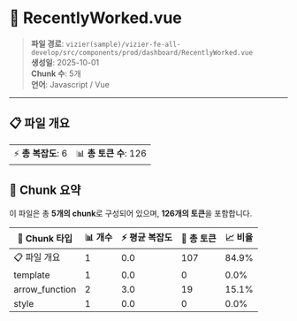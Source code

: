 # 📄 RecentlyWorked.vue

> **파일 경로**: `vizier(sample)/vizier-fe-all-develop/src/components/prod/dashboard/RecentlyWorked.vue`  
> **생성일**: 2025-10-01  
> **Chunk 수**: 5개  
> **언어**: Javascript / Vue
---





## 📋 파일 개요

| | |
|--|--|
| ⚡ **총 복잡도**: 6 | 📊 **총 토큰 수**: 126 |






## 🧩 Chunk 요약

이 파일은 총 **5개의 chunk**로 구성되어 있으며, **126개의 토큰**을 포함합니다.

| 🧩 Chunk 타입 | 📊 개수 | ⚡ 평균 복잡도 | 📝 총 토큰 | 📈 비율 |
|---------------|--------|-------------|----------|--------|
| 📋 파일 개요 | 1 | 0.0 | 107 | 84.9% |
| template | 1 | 0.0 | 0 | 0.0% |
| arrow_function | 2 | 3.0 | 19 | 15.1% |
| style | 1 | 0.0 | 0 | 0.0% |

